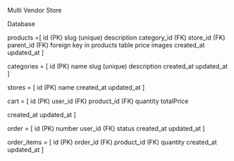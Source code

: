 Multi Vendor Store

Database

products =[
id (PK)
slug (unique)
description
category_id (FK)
store_id (FK)
parent_id (FK) foreign key in products table
price
images
created_at
updated_at
]

categories = [
id (PK)
name
slug (unique)
description
created_at
updated_at
]

stores = [
id (PK)
name
created_at
updated_at
]

cart = [
id (PK)
user_id (FK)
product_id (FK)
quantity
totalPrice

created_at
updated_at
]

order = [
id (PK)
number
user_id (FK)
status
created_at
updated_at
]

order_items = [
id (PK)
order_id (FK)
product_id (FK)
quantity
created_at
updated_at
]
